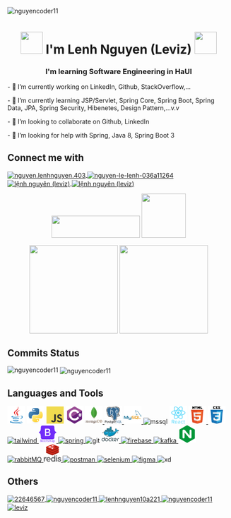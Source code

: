 <!--
**Nguyencoder11/Nguyencoder11** is a ✨ _special_ ✨ repository because its `README.md` (this file) appears on your GitHub profile.

Here are some ideas to get you started:
- 💬 Ask me about ...
- 📫 How to reach me:
- 😄 Pronouns: ...
- ⚡ Fun fact: ...

-->
<p align="left">
  <img src="https://komarev.com/ghpvc/?username=Nguyencoder11&color=red" alt="nguyencoder11" height="24"/>
</p>

<h1 align="center">
  <img src="http://petxinh.weebly.com/uploads/1/3/1/7/131737961/09ba6dbf97bdb9c01eac30f08896b959.gif" width="50" height="50"/>
  I'm Lenh Nguyen (Leviz) 
  <img src="https://media.giphy.com/media/mGcNjsfWAjY5AEZNw6/giphy.gif" width="50" height="50"/>
</h1> 

<h3 align="center">
  I'm learning Software Engineering in HaUI
</h3>

<p>- 🔭 I’m currently working on LinkedIn, Github, StackOverflow,...</p>
<p>- 🌱 I’m currently learning JSP/Servlet, Spring Core, Spring Boot, Spring Data, JPA, Spring Security, Hibenetes, Design Pattern,...v.v</p>
<p>- 👯 I’m looking to collaborate on Github, LinkedIn</p>
<p>- 🤔 I’m looking for help with Spring, Java 8, Spring Boot 3</p>

<h2 align="left">Connect me with</h2>
<p align="left">
  <a href="https://fb.com/nguyen.lenhnguyen.403" target="_blank">
    <img align="center" src="https://raw.githubusercontent.com/rahuldkjain/github-profile-readme-generator/master/src/images/icons/Social/facebook.svg" alt="nguyen.lenhnguyen.403" height="30" width="40" />
  </a>
  <a href="https://linkedin.com/in/nguyen-le-lenh-036a11264" target="_blank">
    <img align="center" src="https://raw.githubusercontent.com/rahuldkjain/github-profile-readme-generator/master/src/images/icons/Social/linked-in-alt.svg" alt="nguyen-le-lenh-036a11264" height="30" width="40" />
  </a>
  <a href="https://www.youtube.com/@lenhnguyen1103" target="blank">
    <img align="center" src="https://raw.githubusercontent.com/rahuldkjain/github-profile-readme-generator/master/src/images/icons/Social/youtube.svg" alt="lệnh nguyên (leviz)" height="30" width="40" />
  </a>
  <a href="https://www.youtube.com/channel/UCM87wqi6sqie-NWoQRytCqQ" target="_blank">
    <img align="center" src="https://raw.githubusercontent.com/rahuldkjain/github-profile-readme-generator/master/src/images/icons/Social/youtube.svg" alt="lệnh nguyên (leviz)" height="30" width="40" />
  </a>
</p>

<p align="center">
  <img src="https://media0.giphy.com/media/qEqiI3Oq7vBkoE236M/giphy.gif" width="200" height="50"/> 
  <img src="https://i.giphy.com/X2qe4fKcyFBRYnvgcI.webp" width="100" height="100"/> 
</p>

<p align="center">
  <img src="https://i.giphy.com/zhYSVCirREeIZtONCI.webp" width="200" height="200"/>
  <img src="https://media3.giphy.com/media/xBTSwCTFkgfcdTjHMz/giphy.gif?cid=ecf05e47x674uahdxa1dw9lc3haea4dx74wvssehpy1lossx&ep=v1_gifs_related&rid=giphy.gif&ct=s" width="200" height="200"/>
</p>

<h2 align="left">Commits Status</h2>
<!--
![Anurag's GitHub stats](https://github-readme-stats.vercel.app/api?username=nguyencoder11&show_icons=true&theme=radical)
&nbsp;
![Top Langs](https://github-readme-stats.vercel.app/api/top-langs/?username=nguyencoder11&theme=radical)
-->
<p><img align="left" src="https://github-readme-stats.vercel.app/api/top-langs?username=nguyencoder11&show_icons=true&locale=en&layout=compact" alt="nguyencoder11" /></p>
<p>&nbsp;<img align="center" src="https://github-readme-stats.vercel.app/api?username=nguyencoder11&show_icons=true&locale=en" alt="nguyencoder11" /></p>
<!-- <p><img align="center" src="https://github-readme-streak-stats.herokuapp.com/?user=nguyencoder11&" alt="nguyencoder11" /></p> -->
<!--
<a href="https://github.com/Nguyencoder11" align="left">
  <img src="https://github-readme-stats.vercel.app/api/top-langs/?username=Nguyencoder11&langs_count=10&title_color=0891b2&text_color=ffffff&icon_color=0891b2&bg_color=1c1917&hide_border=true&locale=en&custom_title=Top%20%Languages" alt="Top Languages" />
</a>
<a href="http://www.github.com/Nguyencoder11">
  <img src="https://github-readme-stats.vercel.app/api?username=Nguyencoder11&show_icons=true&hide=&count_private=true&title_color=0891b2&text_color=ffffff&icon_color=0891b2&bg_color=1c1917&hide_border=true&show_icons=true" alt="Nguyencoder11's GitHub stats" />
</a>
<a href="http://www.github.com/Nguyencoder11">
  <img src="https://github-readme-streak-stats.herokuapp.com/?user=Nguyencoder11&stroke=ffffff&background=1c1917&ring=0891b2&fire=0891b2&currStreakNum=ffffff&currStreakLabel=0891b2&sideNums=ffffff&sideLabels=ffffff&dates=ffffff&hide_border=true" />
</a>
-->

<h2 align="left">Languages and Tools</h2>
<p align="left">
  
  <a href="https://www.java.com" target="_blank" rel="noreferrer" style="text-decoration: none;">
    <img src="https://raw.githubusercontent.com/devicons/devicon/master/icons/java/java-original.svg" alt="java" width="40" height="40"/>
  </a>
  <a href="https://www.python.org" target="_blank" rel="noreferrer" style="text-decoration: none;">
    <img src="https://raw.githubusercontent.com/devicons/devicon/master/icons/python/python-original.svg" alt="python" width="40" height="40"/>
  </a>
  <a href="https://developer.mozilla.org/en-US/docs/Web/JavaScript" target="_blank" rel="noreferrer" style="text-decoration: none;">
    <img src="https://raw.githubusercontent.com/devicons/devicon/master/icons/javascript/javascript-original.svg" alt="javascript" width="40" height="40"/>
  </a>
  <a href="https://www.w3schools.com/cs/" target="_blank" rel="noreferrer" style="text-decoration: none;">
    <img src="https://raw.githubusercontent.com/devicons/devicon/master/icons/csharp/csharp-original.svg" alt="csharp" width="40" height="40"/>
  </a>
  
  <a href="https://www.mongodb.com/" target="_blank" rel="noreferrer"> 
    <img src="https://raw.githubusercontent.com/devicons/devicon/master/icons/mongodb/mongodb-original-wordmark.svg" alt="mongodb" width="40" height="40"/> 
  </a> 
  <a href="https://www.postgresql.org" target="_blank" rel="noreferrer"> 
    <img src="https://raw.githubusercontent.com/devicons/devicon/master/icons/postgresql/postgresql-original-wordmark.svg" alt="postgresql" width="40" height="40"/> 
  </a> 
  <a href="https://www.mysql.com/" target="_blank" rel="noreferrer">
    <img src="https://raw.githubusercontent.com/devicons/devicon/master/icons/mysql/mysql-original-wordmark.svg" alt="mysql" width="40" height="40"/>
  </a>
  <a href="https://www.microsoft.com/en-us/sql-server" target="_blank" rel="noreferrer" style="text-decoration: none;">
    <img src="https://www.svgrepo.com/show/303229/microsoft-sql-server-logo.svg" alt="mssql" width="40" height="40"/>
  </a>
  
  <a href="https://reactjs.org/" target="_blank" rel="noreferrer" style="text-decoration: none;">
    <img src="https://raw.githubusercontent.com/devicons/devicon/master/icons/react/react-original-wordmark.svg" alt="react" width="40" height="40"/>
  </a>
  <a href="https://www.w3.org/html/" target="_blank" rel="noreferrer"> 
    <img src="https://raw.githubusercontent.com/devicons/devicon/master/icons/html5/html5-original-wordmark.svg" alt="html5" width="40" height="40"/> 
  </a> 
  <a href="https://www.w3schools.com/css/" target="_blank" rel="noreferrer"> 
    <img src="https://raw.githubusercontent.com/devicons/devicon/master/icons/css3/css3-original-wordmark.svg" alt="css3" width="40" height="40"/> 
  </a>
  <a href="https://tailwindcss.com/" target="_blank" rel="noreferrer"> 
    <img src="https://www.vectorlogo.zone/logos/tailwindcss/tailwindcss-icon.svg" alt="tailwind" width="40" height="40"/> 
  </a>
  <a href="https://getbootstrap.com" target="_blank" rel="noreferrer"> 
    <img src="https://raw.githubusercontent.com/devicons/devicon/master/icons/bootstrap/bootstrap-plain-wordmark.svg" alt="bootstrap" width="40" height="40" style="background-color: white;"/> 
  </a> 

  <a href="https://spring.io/" target="_blank" rel="noreferrer"> 
    <img src="https://www.vectorlogo.zone/logos/springio/springio-icon.svg" alt="spring" width="40" height="40"/> 
  </a> 

  <a href="https://git-scm.com/" target="_blank" rel="noreferrer" style="text-decoration: none;">
    <img src="https://www.vectorlogo.zone/logos/git-scm/git-scm-icon.svg" alt="git" width="40" height="40"/>
  </a>
  <a href="https://www.docker.com/" target="_blank" rel="noreferrer"> 
    <img src="https://raw.githubusercontent.com/devicons/devicon/master/icons/docker/docker-original-wordmark.svg" alt="docker" width="40" height="40"/> 
  </a>
  
  <a href="https://firebase.google.com/" target="_blank" rel="noreferrer"> 
    <img src="https://www.vectorlogo.zone/logos/firebase/firebase-icon.svg" alt="firebase" width="40" height="40"/> 
  </a> 
  <a href="https://kafka.apache.org/" target="_blank" rel="noreferrer"> 
    <img src="https://www.vectorlogo.zone/logos/apache_kafka/apache_kafka-icon.svg" alt="kafka" width="40" height="40"/> 
  </a>
  <a href="https://www.nginx.com" target="_blank" rel="noreferrer"> 
    <img src="https://raw.githubusercontent.com/devicons/devicon/master/icons/nginx/nginx-original.svg" alt="nginx" width="40" height="40"/> 
  </a> 
  <a href="https://www.rabbitmq.com" target="_blank" rel="noreferrer"> 
    <img src="https://www.vectorlogo.zone/logos/rabbitmq/rabbitmq-icon.svg" alt="rabbitMQ" width="40" height="40"/> 
  </a> 
  <a href="https://redis.io" target="_blank" rel="noreferrer"> 
    <img src="https://raw.githubusercontent.com/devicons/devicon/master/icons/redis/redis-original-wordmark.svg" alt="redis" width="40" height="40"/> 
  </a> 
  
  <a href="https://postman.com" target="_blank" rel="noreferrer"> 
    <img src="https://www.vectorlogo.zone/logos/getpostman/getpostman-icon.svg" alt="postman" width="40" height="40"/> 
  </a> 
  <a href="https://www.selenium.dev" target="_blank" rel="noreferrer"> 
    <img src="https://raw.githubusercontent.com/detain/svg-logos/780f25886640cef088af994181646db2f6b1a3f8/svg/selenium-logo.svg" alt="selenium" width="40" height="40"/> 
  </a> 
   
  <a href="https://www.figma.com/" target="_blank" rel="noreferrer">
    <img src="https://www.vectorlogo.zone/logos/figma/figma-icon.svg" alt="figma" width="40" height="40"/>
  </a>
  <a href="https://www.adobe.com/products/xd.html" target="_blank" rel="noreferrer" style="text-decoration: none;">
    <img src="https://helpx.adobe.com/content/dam/help/mnemonics/xd_app_RGB_2017.svg" alt="xd" width="40" height="40"/>
  </a>
</p>

<h2 align="left">Others</h2>
<p align="left">
  <a href="https://stackoverflow.com/users/22646567" target="blank">
    <img align="center" src="https://raw.githubusercontent.com/rahuldkjain/github-profile-readme-generator/master/src/images/icons/Social/stack-overflow.svg" alt="22646567" height="30" width="40" />
  </a>
  <a href="https://www.leetcode.com/nguyencoder11" target="blank">
    <img align="center" src="https://raw.githubusercontent.com/rahuldkjain/github-profile-readme-generator/master/src/images/icons/Social/leet-code.svg" alt="nguyencoder11" height="30" width="40" />
  </a>
  <a href="https://www.hackerrank.com/lenhnguyen10a221" target="blank">
    <img align="center" src="https://raw.githubusercontent.com/rahuldkjain/github-profile-readme-generator/master/src/images/icons/Social/hackerrank.svg" alt="lenhnguyen10a221" height="30" width="40" />
  </a>
  <a href="https://dev.to/nguyencoder11" target="blank">
    <img align="center" src="https://raw.githubusercontent.com/rahuldkjain/github-profile-readme-generator/master/src/images/icons/Social/devto.svg" alt="nguyencoder11" height="30" width="40" />     
  </a>
  <a href="https://hashnode.com/leviz" target="blank">
    <img align="center" src="https://raw.githubusercontent.com/rahuldkjain/github-profile-readme-generator/master/src/images/icons/Social/hashnode.svg" alt="leviz" height="30" width="40" />
  </a>
</p>

